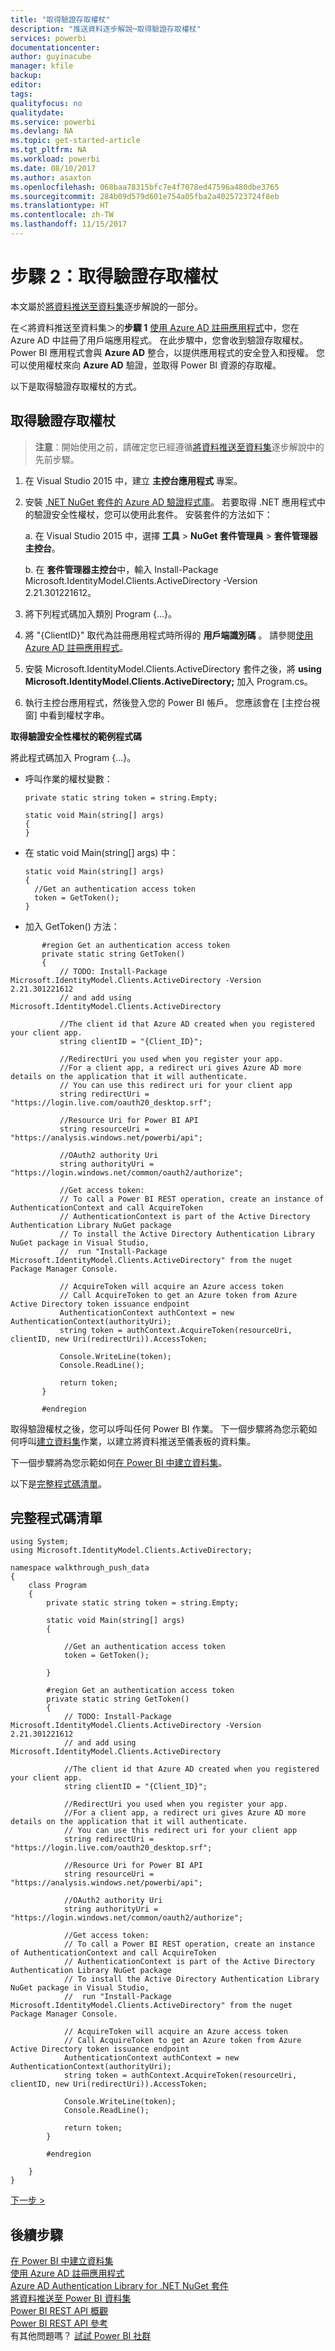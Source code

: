 ```yaml
---
title: "取得驗證存取權杖"
description: "推送資料逐步解說─取得驗證存取權杖"
services: powerbi
documentationcenter: 
author: guyinacube
manager: kfile
backup: 
editor: 
tags: 
qualityfocus: no
qualitydate: 
ms.service: powerbi
ms.devlang: NA
ms.topic: get-started-article
ms.tgt_pltfrm: NA
ms.workload: powerbi
ms.date: 08/10/2017
ms.author: asaxton
ms.openlocfilehash: 068baa78315bfc7e4f7078ed47596a480dbe3765
ms.sourcegitcommit: 284b09d579d601e754a05fba2a4025723724f8eb
ms.translationtype: HT
ms.contentlocale: zh-TW
ms.lasthandoff: 11/15/2017
---
```

# <a name="step-2-get-an-authentication-access-token"></a>步驟 2：取得驗證存取權杖
本文屬於[將資料推送至資料集](walkthrough-push-data.md)逐步解說的一部分。

在＜將資料推送至資料集＞的**步驟 1** [使用 Azure AD 註冊應用程式](walkthrough-push-data-register-app-with-azure-ad.md)中，您在 Azure AD 中註冊了用戶端應用程式。 在此步驟中，您會收到驗證存取權杖。 Power BI 應用程式會與 **Azure AD** 整合，以提供應用程式的安全登入和授權。 您可以使用權杖來向 **Azure AD** 驗證，並取得 Power BI 資源的存取權。

以下是取得驗證存取權杖的方式。

## <a name="get-an-authentication-access-token"></a>取得驗證存取權杖
> **注意**：開始使用之前，請確定您已經遵循[將資料推送至資料集](walkthrough-push-data.md)逐步解說中的先前步驟。
> 
> 

1. 在 Visual Studio 2015 中，建立 **主控台應用程式** 專案。
2. 安裝 [.NET NuGet 套件的 Azure AD 驗證程式庫](https://www.nuget.org/packages/Microsoft.IdentityModel.Clients.ActiveDirectory/)。 若要取得 .NET 應用程式中的驗證安全性權杖，您可以使用此套件。 安裝套件的方法如下：
   
     a. 在 Visual Studio 2015 中，選擇 **工具**  > **NuGet 套件管理員**  >  **套件管理器主控台**。
   
     b. 在 **套件管理器主控台**中，輸入 Install-Package Microsoft.IdentityModel.Clients.ActiveDirectory -Version 2.21.301221612。
3. 將下列程式碼加入類別 Program {...}。
4. 將 "{ClientID}" 取代為註冊應用程式時所得的 **用戶端識別碼** 。 請參閱[使用 Azure AD 註冊應用程式](walkthrough-push-data-register-app-with-azure-ad.md)。
5. 安裝 Microsoft.IdentityModel.Clients.ActiveDirectory 套件之後，將 **using Microsoft.IdentityModel.Clients.ActiveDirectory;** 加入 Program.cs。
6. 執行主控台應用程式，然後登入您的 Power BI 帳戶。 您應該會在 [主控台視窗] 中看到權杖字串。

**取得驗證安全性權杖的範例程式碼**

將此程式碼加入 Program {...}。

* 呼叫作業的權杖變數：
  
  ```
  private static string token = string.Empty;
  
  static void Main(string[] args)
  {
  }
  ```
* 在 static void Main(string[] args) 中：
  
  ```
  static void Main(string[] args)
  {
    //Get an authentication access token
    token = GetToken();
  }
  ```
* 加入 GetToken() 方法：

```
       #region Get an authentication access token
       private static string GetToken()
       {
           // TODO: Install-Package Microsoft.IdentityModel.Clients.ActiveDirectory -Version 2.21.301221612
           // and add using Microsoft.IdentityModel.Clients.ActiveDirectory

           //The client id that Azure AD created when you registered your client app.
           string clientID = "{Client_ID}";

           //RedirectUri you used when you register your app.
           //For a client app, a redirect uri gives Azure AD more details on the application that it will authenticate.
           // You can use this redirect uri for your client app
           string redirectUri = "https://login.live.com/oauth20_desktop.srf";

           //Resource Uri for Power BI API
           string resourceUri = "https://analysis.windows.net/powerbi/api";

           //OAuth2 authority Uri
           string authorityUri = "https://login.windows.net/common/oauth2/authorize";

           //Get access token:
           // To call a Power BI REST operation, create an instance of AuthenticationContext and call AcquireToken
           // AuthenticationContext is part of the Active Directory Authentication Library NuGet package
           // To install the Active Directory Authentication Library NuGet package in Visual Studio,
           //  run "Install-Package Microsoft.IdentityModel.Clients.ActiveDirectory" from the nuget Package Manager Console.

           // AcquireToken will acquire an Azure access token
           // Call AcquireToken to get an Azure token from Azure Active Directory token issuance endpoint
           AuthenticationContext authContext = new AuthenticationContext(authorityUri);
           string token = authContext.AcquireToken(resourceUri, clientID, new Uri(redirectUri)).AccessToken;

           Console.WriteLine(token);
           Console.ReadLine();

           return token;
       }

       #endregion
```

取得驗證權杖之後，您可以呼叫任何 Power BI 作業。 下一個步驟將為您示範如何呼叫[建立資料集](https://msdn.microsoft.com/library/mt203562.aspx)作業，以建立將資料推送至儀表板的資料集。

下一個步驟將為您示範如何[在 Power BI 中建立資料集](walkthrough-push-data-create-dataset.md)。

以下是[完整程式碼清單](#code)。

<a name="code"/>

## <a name="complete-code-listing"></a>完整程式碼清單
    using System;
    using Microsoft.IdentityModel.Clients.ActiveDirectory;

    namespace walkthrough_push_data
    {
        class Program
        {
            private static string token = string.Empty;

            static void Main(string[] args)
            {

                //Get an authentication access token
                token = GetToken();

            }

            #region Get an authentication access token
            private static string GetToken()
            {
                // TODO: Install-Package Microsoft.IdentityModel.Clients.ActiveDirectory -Version 2.21.301221612
                // and add using Microsoft.IdentityModel.Clients.ActiveDirectory

                //The client id that Azure AD created when you registered your client app.
                string clientID = "{Client_ID}";

                //RedirectUri you used when you register your app.
                //For a client app, a redirect uri gives Azure AD more details on the application that it will authenticate.
                // You can use this redirect uri for your client app
                string redirectUri = "https://login.live.com/oauth20_desktop.srf";

                //Resource Uri for Power BI API
                string resourceUri = "https://analysis.windows.net/powerbi/api";

                //OAuth2 authority Uri
                string authorityUri = "https://login.windows.net/common/oauth2/authorize";

                //Get access token:
                // To call a Power BI REST operation, create an instance of AuthenticationContext and call AcquireToken
                // AuthenticationContext is part of the Active Directory Authentication Library NuGet package
                // To install the Active Directory Authentication Library NuGet package in Visual Studio,
                //  run "Install-Package Microsoft.IdentityModel.Clients.ActiveDirectory" from the nuget Package Manager Console.

                // AcquireToken will acquire an Azure access token
                // Call AcquireToken to get an Azure token from Azure Active Directory token issuance endpoint
                AuthenticationContext authContext = new AuthenticationContext(authorityUri);
                string token = authContext.AcquireToken(resourceUri, clientID, new Uri(redirectUri)).AccessToken;

                Console.WriteLine(token);
                Console.ReadLine();

                return token;
            }

            #endregion

        }
    }


[下一步 >](walkthrough-push-data-create-dataset.md)

## <a name="next-steps"></a>後續步驟
[在 Power BI 中建立資料集](walkthrough-push-data-create-dataset.md)  
[使用 Azure AD 註冊應用程式](walkthrough-push-data-register-app-with-azure-ad.md)  
[Azure AD Authentication Library for .NET NuGet 套件](https://www.nuget.org/packages/Microsoft.IdentityModel.Clients.ActiveDirectory/)  
[將資料推送至 Power BI 資料集](walkthrough-push-data.md)  
[Power BI REST API 概觀](overview-of-power-bi-rest-api.md)  
[Power BI REST API 參考](https://msdn.microsoft.com/library/mt147898.aspx)  
有其他問題嗎？ [試試 Power BI 社群](http://community.powerbi.com/)

